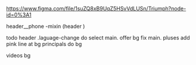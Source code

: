 https://www.figma.com/file/1suZQ8xB9UqZ5HSvVdLUSn/Triumph?node-id=0%3A1

header__phone -mixin (header )

todo
  header .laguage-change do select
  main. offer bg fix
  main. pluses add pink line at bg
  principals do bg
  <!-- license bg fix -->
  <!-- form change title color -->
  <!-- form change select arrow -->
  videos bg 

